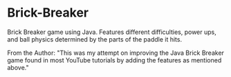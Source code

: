 # Brick-Breaker
Brick Breaker game using Java. 
Features different difficulties, power ups, and ball physics determined by the parts of the paddle it hits.

From the Author:
"This was my attempt on improving the Java Brick Breaker game found in most YouTube tutorials 
by adding the features as mentioned above."
